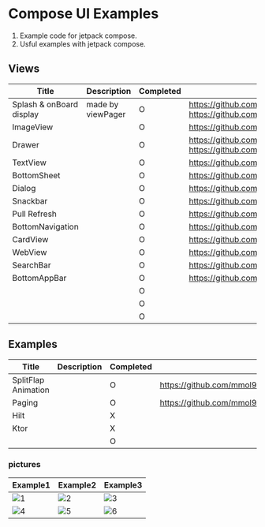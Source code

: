 # Compose UI Examples

1. Example code for jetpack compose.
2. Usful examples with jetpack compose.

## Views
| Title | Description | Completed | PR |
|----------|----------|----------------|----------|
| Splash & onBoard display  | made by viewPager   | O | https://github.com/mmol93/Compose_Architecture/pull/1 , https://github.com/mmol93/Compose_Architecture/pull/2 |
| ImageView    |    | O | https://github.com/mmol93/Compose_Architecture/pull/5   |
| Drawer    |    | O |  https://github.com/mmol93/Compose_Architecture/pull/6 , https://github.com/mmol93/Compose_Architecture/pull/7 |
| TextView    |    | O | https://github.com/mmol93/Compose_Architecture/pull/9  |
|  BottomSheet   |    | O | https://github.com/mmol93/Compose_Architecture/pull/10  |
|  Dialog   |    | O | https://github.com/mmol93/Compose_Architecture/pull/11  |
|  Snackbar   |    | O | https://github.com/mmol93/Compose_Architecture/pull/12  |
|  Pull Refresh   |    | O | https://github.com/mmol93/Compose_Architecture/pull/14  |
|  BottomNavigation   |    | O | https://github.com/mmol93/Compose_Architecture/pull/15  |
|  CardView   |    | O | https://github.com/mmol93/Compose_Architecture/pull/16  |
|   WebView  |    | O | https://github.com/mmol93/Compose_Architecture/pull/18  |
|   SearchBar  |    | O | https://github.com/mmol93/Compose_Architecture/pull/19  |
|   BottomAppBar  |    | O | https://github.com/mmol93/Compose_Architecture/pull/20  |
|     |    | O |   |
|     |    | O |   |
|     |    | O |   |



## Examples

| Title | Description | Completed | PR |
|----------|----------|----------------|----------|
|  SplitFlap Animation   |    | O | https://github.com/mmol93/Compose_Architecture/pull/13  |
|   Paging  |    | O | https://github.com/mmol93/Compose_Architecture/pull/17  |
|   Hilt  |    | X |   |
|  Ktor   |    | X |   |
|     |    | O |   |


### pictures

| Example1 | Example2 | Example3 |
|----------|----------|----------------|
|   ![1](https://github.com/user-attachments/assets/54737c8d-4830-4d80-8929-1238a8c83f33) | ![2](https://github.com/user-attachments/assets/4529a050-c5a0-4eea-a626-475183218c97)   | ![3](https://github.com/user-attachments/assets/25ed596c-ac22-4f50-a56b-e4472f1e4c2f) |
| ![4](https://github.com/user-attachments/assets/57de08d7-be71-4f1b-81af-d4e01c7422af)   |  ![5](https://github.com/user-attachments/assets/a578d79a-261c-435d-b60a-2afbf3745642)  | ![6](https://github.com/user-attachments/assets/2d9fa2d8-0498-4abc-b737-358725af06ae) |





